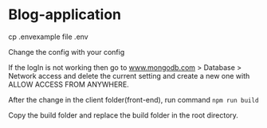 # Blog-application

cp .envexample file .env

Change the config with your config

If the logIn is not working then go to www.mongodb.com > Database > Network access and delete the current setting and create a new one with ALLOW ACCESS FROM ANYWHERE. 

After the change in the client folder(front-end), run command 
```npm run build```

Copy the build folder and replace the build folder in the root directory.
